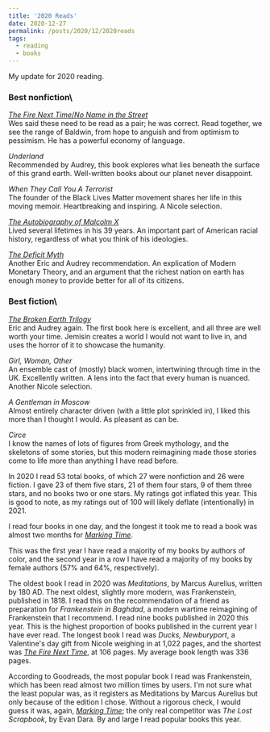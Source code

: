 ```yaml
---
title: '2020 Reads'
date: 2020-12-27
permalink: /posts/2020/12/2020reads
tags:
  - reading
  - books
---
```


My update for 2020 reading.

### Best nonfiction\
[_The Fire Next Time_/_No Name in the Street_](/posts/2020/10/sepreads)\
Wes said these need to be read as a pair; he was correct. Read together, we see the range of Baldwin, from hope to anguish and from optimism to pessimism. He has a powerful economy of language. 

_Underland_\
Recommended by Audrey, this book explores what lies beneath the surface of this grand earth. Well-written books about our planet never disappoint. 

_When They Call You A Terrorist_\
The founder of the Black Lives Matter movement shares her life in this moving memoir. Heartbreaking and inspiring. A Nicole selection. 

[_The Autobiography of Malcolm X_](/posts/2020/11/octreads)\
Lived several lifetimes in his 39 years. An important part of American racial history, regardless of what you think of his ideologies. 

[_The Deficit Myth_](/posts/2020/11/octreads)\
Another Eric and Audrey recommendation. An explication of Modern Monetary Theory, and an argument that the richest nation on earth has enough money to provide better for all of its citizens. 

### Best fiction\
[_The Broken Earth Trilogy_](/posts/2020/10/sepreads)\
Eric and Audrey again. The first book here is excellent, and all three are well worth your time. Jemisin creates a world I would not want to live in, and uses the horror of it to showcase the humanity. 

_Girl, Woman, Other_\
An ensemble cast of (mostly) black women, intertwining through time in the UK. Excellently written. A lens into the fact that every human is nuanced. Another Nicole selection. 

_A Gentleman in Moscow_\
Almost entirely character driven (with a little plot sprinkled in), I liked this more than I thought I would. As pleasant as can be. 

_Circe_\
I know the names of lots of figures from Greek mythology, and the skeletons of some stories, but this modern reimagining made those stories come to life more than anything I have read before.

In 2020 I read 53 total books, of which 27 were nonfiction and 26 were fiction. I gave 23 of them five stars, 21 of them four stars, 9 of them three stars, and no books two or one stars. My ratings got inflated this year. This is good to note, as my ratings out of 100 will likely deflate (intentionally) in 2021. 

I read four books in one day, and the longest it took me to read a book was almost two months for [_Marking Time_](/posts/2020/12/decreads).

This was the first year I have read a majority of my books by authors of color, and the second year in a row I have read a majority of my books by female authors (57% and 64%, respectively).

The oldest book I read in 2020 was _Meditations_, by Marcus Aurelius, written by 180 AD. The next oldest, slightly more modern, was Frankenstein, published in 1818. I read this on the recommendation of a friend as preparation for _Frankenstein in Baghdad_, a modern wartime reimagining of Frankenstein that I recommend. I read nine books published in 2020 this year. This is the highest proportion of books published in the current year I have ever read. The longest book I read was _Ducks, Newburyport_, a Valentine's day gift from Nicole weighing in at 1,022 pages, and the shortest was [_The Fire Next Time_](/posts/2020/10/sepreads), at 106 pages. My average book length was 336 pages.

According to Goodreads, the most popular book I read was Frankenstein, which has been read almost two million times by users. I'm not sure what the least popular was, as it registers as Meditations by Marcus Aurelius but only because of the edition I chose. Without a rigorous check, I would guess it was, again, [_Marking Time_](/posts/2020/12/decreads); the only real competitor was _The Lost Scrapbook_, by Evan Dara. By and large I read popular books this year. 